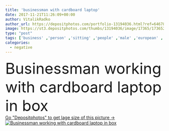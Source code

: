 ```yaml
---
title: 'businessman with cardboard laptop'
date: 2017-11-21T11:26:09+00:00
author: VitalikRadko
author_url: https://depositphotos.com/portfolio-13194036.html?ref=64678756
image: https://st3.depositphotos.com/thumbs/13194036/image/17365/173652898/api_thumb_450.jpg?forcejpeg=true
type: "post"
tags: ['business' ,'person' ,'sitting' ,'people' ,'male' ,'european' ,'sit' ,'concept' ,'corporate' ,'suit' ,'emotions' ,'working' ,'work' ,'stress' ,'businessman' ,'leader' ,'negative' ,'profession' ,'alone' ,'executive' ,'depression' ,'handsome' ,'sad' ,'Gesturing' ,'formalwear' ,'paperwork' ,'documents' ,'papers' ,'bearded' ,'uncomfortable' ,'claustrophobia' ,'claustrophobic' ,'professional occupation' ,'working place' ,'little table' ,'in box' ,'Caucasian Man' ,'cardboard laptop' ]
categories: 
  - negative
---
```

<div aling="center">
            <font size="60"> Businessman working with cardboard laptop in box</font>   
</div>
<div>
    <a href='https://st3.depositphotos.com/thumbs/13194036/image/17365/173652898/api_thumb_450.jpg?forcejpeg=true?ref=64678756' target=_blank > Go "Depositphotos" to get lage size of this picture ->
        <img href='https://st3.depositphotos.com/thumbs/13194036/image/17365/173652898/api_thumb_450.jpg?forcejpeg=true?ref=64678756' src='https://st3.depositphotos.com/13194036/17365/i/950/depositphotos_173652898-stock-photo-businessman-with-cardboard-laptop.jpg?forcejpeg=true' alt='Businessman working with cardboard laptop in box' >
    </a>
</div>

